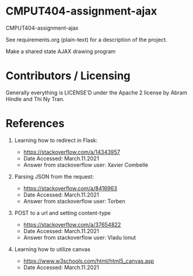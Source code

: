 CMPUT404-assignment-ajax
==============================

CMPUT404-assignment-ajax

See requirements.org (plain-text) for a description of the project.

Make a shared state AJAX drawing program

Contributors / Licensing
========================

Generally everything is LICENSE'D under the Apache 2 license by Abram Hindle and Thi Ny Tran.


References 
========================
1. Learning how to redirect in Flask:
    * https://stackoverflow.com/a/14343957
    * Date Accessed: March.11.2021
    * Answer from stackoverflow user: Xavier Combelle

2. Parsing JSON from the request:
    * https://stackoverflow.com/a/8416963
    * Date Accessed: March.11.2021
    * Answer from stackoverflow user: Torben

3. POST to a url and setting content-type
    * https://stackoverflow.com/a/37654822
    * Date Accessed: March.11.2021
    * Answer from stackoverflow user: Vladu Ionut

4. Learning how to utilize canvas 
    * https://www.w3schools.com/html/html5_canvas.asp
    * Date Accessed: March.11.2021
    
